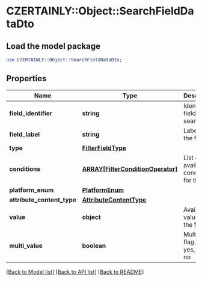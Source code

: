 # CZERTAINLY::Object::SearchFieldDataDto

## Load the model package
```perl
use CZERTAINLY::Object::SearchFieldDataDto;
```

## Properties
Name | Type | Description | Notes
------------ | ------------- | ------------- | -------------
**field_identifier** | **string** | Identifier of field to search | 
**field_label** | **string** | Label for the field | 
**type** | [**FilterFieldType**](FilterFieldType.md) |  | 
**conditions** | [**ARRAY[FilterConditionOperator]**](FilterConditionOperator.md) | List of available conditions for the field | 
**platform_enum** | [**PlatformEnum**](PlatformEnum.md) |  | [optional] 
**attribute_content_type** | [**AttributeContentType**](AttributeContentType.md) |  | [optional] 
**value** | **object** | Available values for the field | [optional] 
**multi_value** | **boolean** | Multivalue flag. true &#x3D; yes, false &#x3D; no | [optional] 

[[Back to Model list]](../README.md#documentation-for-models) [[Back to API list]](../README.md#documentation-for-api-endpoints) [[Back to README]](../README.md)


